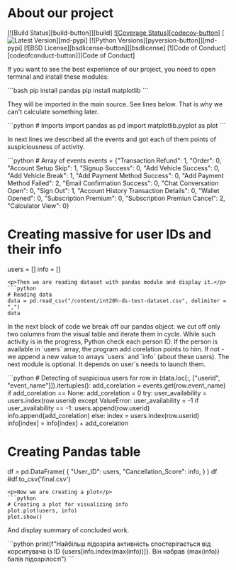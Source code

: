 <H1>About our project</H1>

[![Build Status][build-button]][build]
[![Coverage Status][codecov-button]][codecov]
[![Latest Version][mdversion-button]][md-pypi]
[![Python Versions][pyversion-button]][md-pypi]
[![BSD License][bsdlicense-button]][bsdlicense]
[![Code of Conduct][codeofconduct-button]][Code of Conduct]

[codecov]: https://codecov.io/gh/Python-Markdown/markdown
[mdversion-button]: https://img.shields.io/pypi/v/Markdown.svg


<p>If you want to see the best experience of our project, you need to open terminal and install these modules:</p>
```bash
pip install pandas
pip install matplotlib
```
<p>They will be imported in the main source. See lines below. That is why we can't calculate something later.</p>
```python
# Imports
import pandas as pd
import matplotlib.pyplot as plot
```
<p>In next lines we described all the events and got each of them points of suspiciousness of activity.</p>
```python
# Array of events
events = {"Transaction Refund": 1,
            "Order": 0,
            "Account Setup Skip": 1,
            "Signup Success": 0,
            "Add Vehicle Success": 0,
            "Add Vehicle Break": 1,
            "Add Payment Method Success": 0,
            "Add Payment Method Failed": 2,
            "Email Confirmation Success": 0,
            "Chat Conversation Open": 0,
            "Sign Out": 1,
            "Account History Transaction Details": 0,
            "Wallet Opened": 0,
            "Subscription Premium": 0,
            "Subscription Premiun Cancel": 2,
            "Calculator View": 0}

# Creating massive for user IDs and their info
users = []
info = []
```
<p>Then we are reading dataset with pandas module and display it.</p>
```python
# Reading data
data = pd.read_csv("/content/int20h-ds-test-dataset.csv", delimiter = ",")
data
```
<p>In the next block of code we break off our pandas object: we cut off only two columns from the visual 
  table and iterate them in cycle. While such activity is in the progress, Python check each person ID.
If the person is available in `users` array, the program add corelation points to him. If not - we append
  a new value to arrays `users` and `info` (about these users). The next module is optional.
  It depends on user`s needs to launch them.</p>
```python
# Detecting of suspicious users
for row in (data.loc[:, ["userid", "event_name"]]).itertuples():
    add_corelation = events.get(row.event_name)
    if add_corelation == None: add_corelation = 0
    try:
        user_availability = users.index(row.userid)
    except ValueError:
        user_availability = -1
    if user_availability == -1:
        users.append(row.userid)
        info.append(add_corelation)
    else:
      index = users.index(row.userid)
      info[index] = info[index] + add_corelation


# Creating Pandas table
df = pd.DataFrame(
    {
        "User_ID": users,
        "Cancellation_Score": info,
    }
)
df
#df.to_csv('final.csv')
```
<p>Now we are creating a plot</p>
```python
# Creating a plot for visualizing info
plot.plot(users, info)
plot.show()
```
<p>And display summary of concluded work.</p>
```python
print(f"Найбільш підозріла активність спостерігається від корситувача із ID {users[info.index(max(info))]}. Він набрав {max(info)} балів підозрілості")
```
